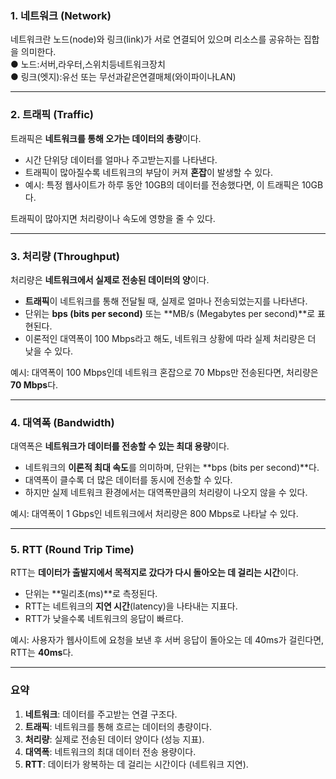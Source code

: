 
### 1. **네트워크 (Network)**  
네트워크란 노드(node)와 링크(link)가 서로 연결되어 있으며 리소스를 공유하는 집합을
의미한다.   
 ● 노드:서버,라우터,스위치등네트워크장치   
● 링크(엣지):유선 또는 무선과같은연결매체(와이파이나LAN)

---

### **2. 트래픽 (Traffic)**  
트래픽은 **네트워크를 통해 오가는 데이터의 총량**이다.  
- 시간 단위당 데이터를 얼마나 주고받는지를 나타낸다.  
- 트래픽이 많아질수록 네트워크의 부담이 커져 **혼잡**이 발생할 수 있다.  
- 예시: 특정 웹사이트가 하루 동안 10GB의 데이터를 전송했다면, 이 트래픽은 10GB다.  

트래픽이 많아지면 처리량이나 속도에 영향을 줄 수 있다.

---

### **3. 처리량 (Throughput)**  
처리량은 **네트워크에서 실제로 전송된 데이터의 양**이다.  
- **트래픽**이 네트워크를 통해 전달될 때, 실제로 얼마나 전송되었는지를 나타낸다.  
- 단위는 **bps (bits per second)** 또는 **MB/s (Megabytes per second)**로 표현된다.  
- 이론적인 대역폭이 100 Mbps라고 해도, 네트워크 상황에 따라 실제 처리량은 더 낮을 수 있다.  

예시: 대역폭이 100 Mbps인데 네트워크 혼잡으로 70 Mbps만 전송된다면, 처리량은 **70 Mbps**다.

---

### **4. 대역폭 (Bandwidth)**  
대역폭은 **네트워크가 데이터를 전송할 수 있는 최대 용량**이다.  
- 네트워크의 **이론적 최대 속도**를 의미하며, 단위는 **bps (bits per second)**다.  
- 대역폭이 클수록 더 많은 데이터를 동시에 전송할 수 있다.  
- 하지만 실제 네트워크 환경에서는 대역폭만큼의 처리량이 나오지 않을 수 있다.  

예시: 대역폭이 1 Gbps인 네트워크에서 처리량은 800 Mbps로 나타날 수 있다.

---

### **5. RTT (Round Trip Time)**  
RTT는 **데이터가 출발지에서 목적지로 갔다가 다시 돌아오는 데 걸리는 시간**이다.  
- 단위는 **밀리초(ms)**로 측정된다.  
- RTT는 네트워크의 **지연 시간**(latency)을 나타내는 지표다.  
- RTT가 낮을수록 네트워크의 응답이 빠르다.  

예시: 사용자가 웹사이트에 요청을 보낸 후 서버 응답이 돌아오는 데 40ms가 걸린다면, RTT는 **40ms**다.

---

### 요약  
1. **네트워크**: 데이터를 주고받는 연결 구조다.  
2. **트래픽**: 네트워크를 통해 흐르는 데이터의 총량이다.  
3. **처리량**: 실제로 전송된 데이터 양이다 (성능 지표).  
4. **대역폭**: 네트워크의 최대 데이터 전송 용량이다.  
5. **RTT**: 데이터가 왕복하는 데 걸리는 시간이다 (네트워크 지연).


